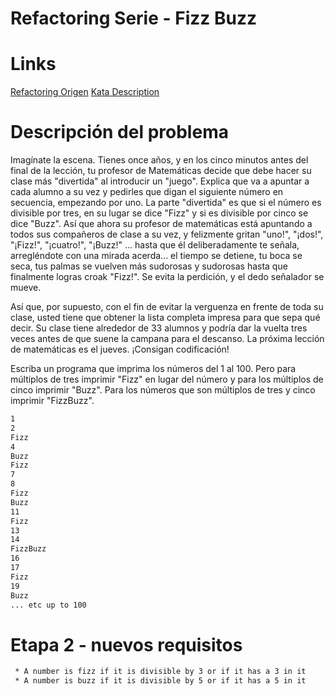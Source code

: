# Refactoring Serie - Fizz Buzz

# Links
[Refactoring Origen](https://github.com/SoftwareDojo/Refactorings)
[Kata Description](https://codingdojo.org/kata/FizzBuzz/)

# Descripción del problema

Imagínate la escena. Tienes once años, y en los cinco minutos antes del final de la lección, tu profesor de Matemáticas decide que debe hacer su clase más "divertida" al introducir un "juego". Explica que va a apuntar a cada alumno a su vez y pedirles que digan el siguiente número en secuencia, empezando por uno. La parte "divertida" es que si el número es divisible por tres, en su lugar se dice "Fizz" y si es divisible por cinco se dice "Buzz". Así que ahora su profesor de matemáticas está apuntando a todos sus compañeros de clase a su vez, y felizmente gritan "uno!", "¡dos!", "¡Fizz!", "¡cuatro!", "¡Buzz!" ... hasta que él deliberadamente te señala, arregléndote con una mirada acerda... el tiempo se detiene, tu boca se seca, tus palmas se vuelven más sudorosas y sudorosas hasta que finalmente logras croak "Fizz!". Se evita la perdición, y el dedo señalador se mueve.

Así que, por supuesto, con el fin de evitar la verguenza en frente de toda su clase, usted tiene que obtener la lista completa impresa para que sepa qué decir. Su clase tiene alrededor de 33 alumnos y podría dar la vuelta tres veces antes de que suene la campana para el descanso. La próxima lección de matemáticas es el jueves. ¡Consigan codificación!

Escriba un programa que imprima los números del 1 al 100. Pero para múltiplos de tres imprimir "Fizz" en lugar del número y para los múltiplos de cinco imprimir "Buzz". Para los números que son múltiplos de tres y cinco imprimir "FizzBuzz".

```sh
1
2
Fizz
4
Buzz
Fizz
7
8
Fizz
Buzz
11
Fizz
13
14
FizzBuzz
16
17
Fizz
19
Buzz
... etc up to 100
```

# Etapa 2 - nuevos requisitos

```sh
 * A number is fizz if it is divisible by 3 or if it has a 3 in it
 * A number is buzz if it is divisible by 5 or if it has a 5 in it
```


